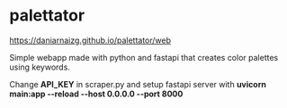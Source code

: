 # palettator

https://daniarnaizg.github.io/palettator/web

Simple webapp made with python and fastapi that creates color palettes using keywords. 

Change **API_KEY** in scraper.py and setup fastapi server with **uvicorn main:app  --reload --host 0.0.0.0 --port 8000**
